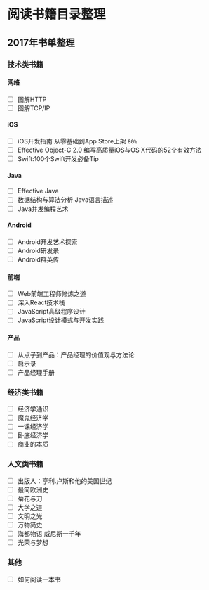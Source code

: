 # 阅读书籍目录整理


## 2017年书单整理

### 技术类书籍

#### 网络

+ [ ] 图解HTTP 
+ [ ] 图解TCP/IP

#### iOS

+ [ ] iOS开发指南 从零基础到App Store上架 `80%`
+ [ ] Effective Object-C 2.0 编写高质量iOS与OS X代码的52个有效方法
+ [ ] Swift:100个Swift开发必备Tip

#### Java

+ [ ] Effective Java
+ [ ] 数据结构与算法分析 Java语言描述
+ [ ] Java并发编程艺术

#### Android

+ [ ] Android开发艺术探索
+ [ ] Android研发录
+ [ ] Android群英传

#### 前端

+ [ ] Web前端工程师修炼之道
+ [ ] 深入React技术栈
+ [ ] JavaScript高级程序设计
+ [ ] JavaScript设计模式与开发实践

#### 产品

+ [ ] 从点子到产品：产品经理的价值观与方法论
+ [ ] 启示录
+ [ ] 产品经理手册

### 经济类书籍

+ [ ] 经济学通识
+ [ ] 魔鬼经济学
+ [ ] 一课经济学
+ [ ] 卧底经济学
+ [ ] 商业的本质

### 人文类书籍

+ [ ] 出版人：亨利.卢斯和他的美国世纪
+ [ ] 最简欧洲史
+ [ ] 菊花与刀
+ [ ] 大学之道
+ [ ] 文明之光
+ [ ] 万物简史
+ [ ] 海都物语 威尼斯一千年
+ [ ] 光荣与梦想

### 其他

+ [ ] 如何阅读一本书

